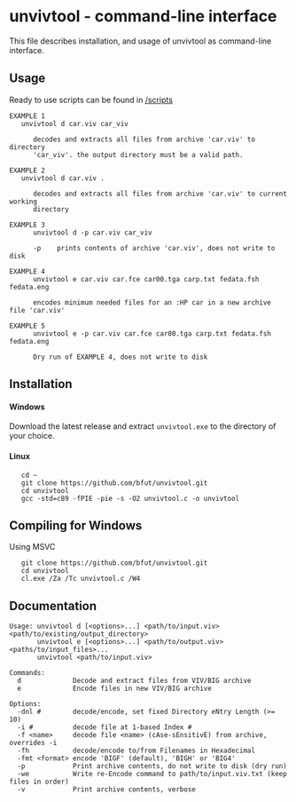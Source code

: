 # unvivtool - command-line interface
This file describes installation, and usage of unvivtool as command-line
interface.

## Usage
Ready to use scripts can be found in [/scripts](/scripts)

```
EXAMPLE 1
   unvivtool d car.viv car_viv

      decodes and extracts all files from archive 'car.viv' to directory
      'car_viv'. the output directory must be a valid path.

EXAMPLE 2
   unvivtool d car.viv .

      decodes and extracts all files from archive 'car.viv' to current working
      directory

EXAMPLE 3
      unvivtool d -p car.viv car_viv

      -p    prints contents of archive 'car.viv', does not write to disk

EXAMPLE 4
      unvivtool e car.viv car.fce car00.tga carp.txt fedata.fsh fedata.eng

      encodes minimum needed files for an :HP car in a new archive file 'car.viv'

EXAMPLE 5
      unvivtool e -p car.viv car.fce car00.tga carp.txt fedata.fsh fedata.eng

      Dry run of EXAMPLE 4, does not write to disk
```

## Installation
#### Windows
Download the latest release and extract ```unvivtool.exe``` to the directory of
your choice.

#### Linux

       cd ~
       git clone https://github.com/bfut/unvivtool.git
       cd unvivtool
       gcc -std=c89 -fPIE -pie -s -O2 unvivtool.c -o unvivtool

## Compiling for Windows
Using MSVC

       git clone https://github.com/bfut/unvivtool.git
       cd unvivtool
       cl.exe /Za /Tc unvivtool.c /W4

## Documentation
```
Usage: unvivtool d [<options>...] <path/to/input.viv> <path/to/existing/output_directory>
       unvivtool e [<options>...] <path/to/output.viv> <paths/to/input_files>...
       unvivtool <path/to/input.viv>

Commands:
  d             Decode and extract files from VIV/BIG archive
  e             Encode files in new VIV/BIG archive

Options:
  -dnl #        decode/encode, set fixed Directory eNtry Length (>= 10)
  -i #          decode file at 1-based Index #
  -f <name>     decode file <name> (cAse-sEnsitivE) from archive, overrides -i
  -fh           decode/encode to/from Filenames in Hexadecimal
  -fmt <format> encode 'BIGF' (default), 'BIGH' or 'BIG4'
  -p            Print archive contents, do not write to disk (dry run)
  -we           Write re-Encode command to path/to/input.viv.txt (keep files in order)
  -v            Print archive contents, verbose
```
